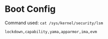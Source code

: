 # Boot Config

Command used: `cat /sys/kernel/security/lsm`
```
lockdown,capability,yama,apparmor,ima,evm
```
